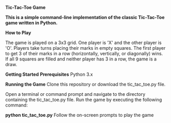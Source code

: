 

**Tic-Tac-Toe Game**

**This is a simple command-line implementation of the classic Tic-Tac-Toe game written in Python.**

**How to Play**

The game is played on a 3x3 grid.
One player is 'X' and the other player is 'O'. Players take turns placing their marks in empty squares.
The first player to get 3 of their marks in a row (horizontally, vertically, or diagonally) wins.
If all 9 squares are filled and neither player has 3 in a row, the game is a draw.

**Getting Started**
**Prerequisites**
Python 3.x

**Running the Game**
Clone this repository or download the tic_tac_toe.py file.

Open a terminal or command prompt and navigate to the directory containing the tic_tac_toe.py file.
Run the game by executing the following command:

**python tic_tac_toe.py**
Follow the on-screen prompts to play the game
